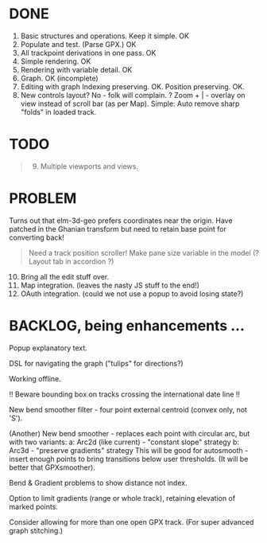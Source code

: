 # DONE
1. Basic structures and operations. Keep it simple. OK
2. Populate and test. (Parse GPX.) OK
3. All trackpoint derivations in one pass. OK
4. Simple rendering. OK
5. Rendering with variable detail. OK
6. Graph. OK (incomplete)
7. Editing with graph
Indexing preserving. OK.
Position preserving. OK. 
8. New controls layout? No - folk will complain.
? Zoom + | - overlay on view instead of scroll bar (as per Map).
Simple: Auto remove sharp "folds" in loaded track.

# TODO 

> 9. Multiple viewports and views.

# PROBLEM
Turns out that elm-3d-geo prefers coordinates near the origin.
Have patched in the Ghanian transform but need to retain base point for converting back!

> Need a track position scroller!
> Make pane size variable in the model (? Layout tab in accordion ?)

10. Bring all the edit stuff over.
11. Map integration. (leaves the nasty JS stuff to the end!)
12. OAuth integration. (could we not use a popup to avoid losing state?)

# BACKLOG, being enhancements ...

Popup explanatory text.

DSL for navigating the graph ("tulips" for directions?)

Working offline.

!! Beware bounding box on tracks crossing the international date line !!

New bend smoother filter - four point external centroid (convex only, not 'S').

(Another) New bend smoother - replaces each point with circular arc, but with two variants:
a: Arc2d (like current) - "constant slope" strategy
b: Arc3d - "preserve gradients" strategy
This will be good for autosmooth - insert enough points to bring transitions below user thresholds.
(It will be better that GPXsmoother).

Bend & Gradient problems to show distance not index.

Option to limit gradients (range or whole track), retaining elevation of marked points.

Consider allowing for more than one open GPX track.
(For super advanced graph stitching.)


